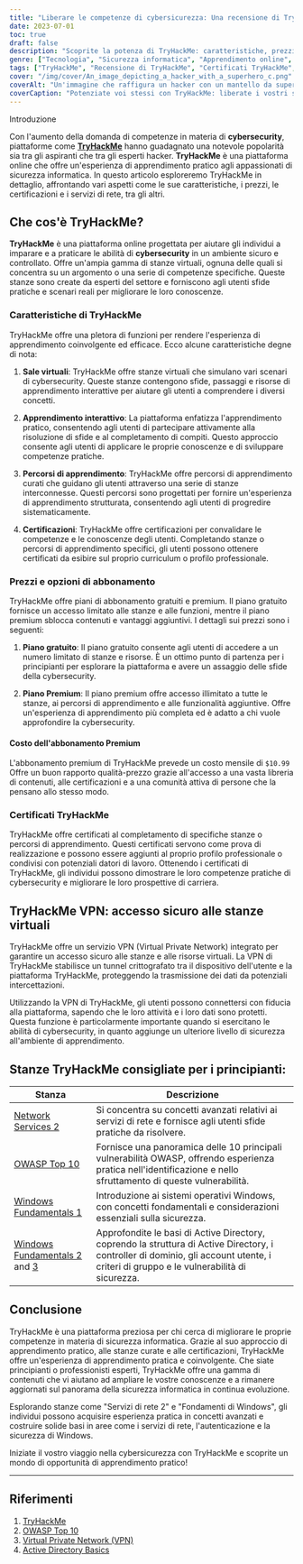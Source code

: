 ```yaml
---
title: "Liberare le competenze di cybersicurezza: Una recensione di TryHackMe"
date: 2023-07-01
toc: true
draft: false
description: "Scoprite la potenza di TryHackMe: caratteristiche, prezzi, certificazioni, servizi di rete e altro ancora, che vi permetteranno di padroneggiare le competenze di cybersecurity."
genre: ["Tecnologia", "Sicurezza informatica", "Apprendimento online", "Hacking etico", "Sicurezza di rete", "Laboratori virtuali", "Certificazioni", "Percorsi di apprendimento", "Esperienza pratica", "Recensione di TryHackMe"]
tags: ["TryHackMe", "Recensione di TryHackMe", "Certificati TryHackMe", "Prezzi di TryHackMe", "TryHackMe Servizi di rete 2", "Abbonamento a TryHackMe", "Bypass di autenticazione di TryHackMe", "Inclusione dei file di TryHackMe", "Prova di OWASP Top 10 di TryHackMe", "TryHackMe VPN", "TryHackMe Fondamenti di Windows 1", "TryHackMe Active Directory", "TryHackMe Basi di Active Directory", "Risposte di TryHackMe", "TryHackMe Fondamenti di Linux Parte 3", "Logo TryHackMe", "TryHackMe Mitre", "TryHackMe Splunk", "Iniezione SQL di TryHackMe", "Supporto TryHackMe", "Strumenti di intelligence sulle minacce di TryHackMe", "Vulnerabilità di caricamento di TryHackMe", "TryHackMe Camminare un'applicazione", "TryHackMe Fondamenti di Windows 2", "TryHackMe Fondamenti di Windows 3", "TryHackMe Blu", "Passaggio a TryHackMe Blue"]
cover: "/img/cover/An_image_depicting_a_hacker_with_a_superhero_c.png"
coverAlt: "Un'immagine che raffigura un hacker con un mantello da supereroe, che simboleggia l'empowerment ottenuto grazie alla formazione sulla sicurezza informatica di TryHackMe."
coverCaption: "Potenziate voi stessi con TryHackMe: liberate i vostri superpoteri di sicurezza informatica"
---
```

 Introduzione

Con l'aumento della domanda di competenze in materia di **cybersecurity**, piattaforme come [**TryHackMe**](https://tryhackme.com/signup?referrer=5f651e437af6815dfbc2ab56) hanno guadagnato una notevole popolarità sia tra gli aspiranti che tra gli esperti hacker. **TryHackMe** è una piattaforma online che offre un'esperienza di apprendimento pratico agli appassionati di sicurezza informatica. In questo articolo esploreremo TryHackMe in dettaglio, affrontando vari aspetti come le sue caratteristiche, i prezzi, le certificazioni e i servizi di rete, tra gli altri.

## Che cos'è TryHackMe?

**TryHackMe** è una piattaforma online progettata per aiutare gli individui a imparare e a praticare le abilità di **cybersecurity** in un ambiente sicuro e controllato. Offre un'ampia gamma di stanze virtuali, ognuna delle quali si concentra su un argomento o una serie di competenze specifiche. Queste stanze sono create da esperti del settore e forniscono agli utenti sfide pratiche e scenari reali per migliorare le loro conoscenze.

### Caratteristiche di TryHackMe

TryHackMe offre una pletora di funzioni per rendere l'esperienza di apprendimento coinvolgente ed efficace. Ecco alcune caratteristiche degne di nota:

1. **Sale virtuali**: TryHackMe offre stanze virtuali che simulano vari scenari di cybersecurity. Queste stanze contengono sfide, passaggi e risorse di apprendimento interattive per aiutare gli utenti a comprendere i diversi concetti.

2. **Apprendimento interattivo**: La piattaforma enfatizza l'apprendimento pratico, consentendo agli utenti di partecipare attivamente alla risoluzione di sfide e al completamento di compiti. Questo approccio consente agli utenti di applicare le proprie conoscenze e di sviluppare competenze pratiche.

3. **Percorsi di apprendimento**: TryHackMe offre percorsi di apprendimento curati che guidano gli utenti attraverso una serie di stanze interconnesse. Questi percorsi sono progettati per fornire un'esperienza di apprendimento strutturata, consentendo agli utenti di progredire sistematicamente.

4. **Certificazioni**: TryHackMe offre certificazioni per convalidare le competenze e le conoscenze degli utenti. Completando stanze o percorsi di apprendimento specifici, gli utenti possono ottenere certificati da esibire sul proprio curriculum o profilo professionale.

### Prezzi e opzioni di abbonamento

TryHackMe offre piani di abbonamento gratuiti e premium. Il piano gratuito fornisce un accesso limitato alle stanze e alle funzioni, mentre il piano premium sblocca contenuti e vantaggi aggiuntivi. I dettagli sui prezzi sono i seguenti:

1. **Piano gratuito**: Il piano gratuito consente agli utenti di accedere a un numero limitato di stanze e risorse. È un ottimo punto di partenza per i principianti per esplorare la piattaforma e avere un assaggio delle sfide della cybersecurity.

2. **Piano Premium**: Il piano premium offre accesso illimitato a tutte le stanze, ai percorsi di apprendimento e alle funzionalità aggiuntive. Offre un'esperienza di apprendimento più completa ed è adatto a chi vuole approfondire la cybersecurity.

#### Costo dell'abbonamento Premium

L'abbonamento premium di TryHackMe prevede un costo mensile di `$10.99` Offre un buon rapporto qualità-prezzo grazie all'accesso a una vasta libreria di contenuti, alle certificazioni e a una comunità attiva di persone che la pensano allo stesso modo.

### Certificati TryHackMe

TryHackMe offre certificati al completamento di specifiche stanze o percorsi di apprendimento. Questi certificati servono come prova di realizzazione e possono essere aggiunti al proprio profilo professionale o condivisi con potenziali datori di lavoro. Ottenendo i certificati di TryHackMe, gli individui possono dimostrare le loro competenze pratiche di cybersecurity e migliorare le loro prospettive di carriera.

## TryHackMe VPN: accesso sicuro alle stanze virtuali

TryHackMe offre un servizio VPN (Virtual Private Network) integrato per garantire un accesso sicuro alle stanze e alle risorse virtuali. La VPN di TryHackMe stabilisce un tunnel crittografato tra il dispositivo dell'utente e la piattaforma TryHackMe, proteggendo la trasmissione dei dati da potenziali intercettazioni.

Utilizzando la VPN di TryHackMe, gli utenti possono connettersi con fiducia alla piattaforma, sapendo che le loro attività e i loro dati sono protetti. Questa funzione è particolarmente importante quando si esercitano le abilità di cybersecurity, in quanto aggiunge un ulteriore livello di sicurezza all'ambiente di apprendimento.

## Stanze TryHackMe consigliate per i principianti:

| Stanza | Descrizione |
|------------------------------------|------------------------------------------------------------------------------------------------------------------------------------------|
| [Network Services 2 ](https://tryhackme.com/room/networkservices2)                | Si concentra su concetti avanzati relativi ai servizi di rete e fornisce agli utenti sfide pratiche da risolvere.                             |
| [OWASP Top 10](https://tryhackme.com/room/owasptop102021)           | Fornisce una panoramica delle 10 principali vulnerabilità OWASP, offrendo esperienza pratica nell'identificazione e nello sfruttamento di queste vulnerabilità. | |
| [Windows Fundamentals 1  ](https://tryhackme.com/room/windowsfundamentals1xbx)           | Introduzione ai sistemi operativi Windows, con concetti fondamentali e considerazioni essenziali sulla sicurezza.                       |
| [Windows Fundamentals 2](https://tryhackme.com/room/windowsfundamentals2x0x) and [3](https://tryhackme.com/room/windowsfundamentals3xzx)       | Approfondite le basi di Active Directory, coprendo la struttura di Active Directory, i controller di dominio, gli account utente, i criteri di gruppo e le vulnerabilità di sicurezza.                    |


## Conclusione

TryHackMe è una piattaforma preziosa per chi cerca di migliorare le proprie competenze in materia di sicurezza informatica. Grazie al suo approccio di apprendimento pratico, alle stanze curate e alle certificazioni, TryHackMe offre un'esperienza di apprendimento pratica e coinvolgente. Che siate principianti o professionisti esperti, TryHackMe offre una gamma di contenuti che vi aiutano ad ampliare le vostre conoscenze e a rimanere aggiornati sul panorama della sicurezza informatica in continua evoluzione.

Esplorando stanze come "Servizi di rete 2" e "Fondamenti di Windows", gli individui possono acquisire esperienza pratica in concetti avanzati e costruire solide basi in aree come i servizi di rete, l'autenticazione e la sicurezza di Windows.

Iniziate il vostro viaggio nella cybersicurezza con TryHackMe e scoprite un mondo di opportunità di apprendimento pratico!

______

## Riferimenti

1. [TryHackMe](https://tryhackme.com/signup?referrer=5f651e437af6815dfbc2ab56)
2. [OWASP Top 10](https://owasp.org/www-project-top-ten/)
3. [Virtual Private Network (VPN)](https://en.wikipedia.org/wiki/Virtual_private_network)
4. [Active Directory Basics](https://docs.microsoft.com/en-us/windows-server/identity/ad-ds/get-started/virtual-dc/active-directory-domain-services-overview)
